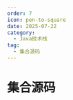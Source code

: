 ```yaml
---
order: 7
icon: pen-to-square
date: 2025-07-22
category:
  - Java技术栈
tag:
  - 集合源码
---
```


# 集合源码


